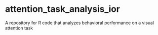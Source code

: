 # attention_task_analysis_ior
A repository for R code that analyzes behavioral performance on a visual attention task
